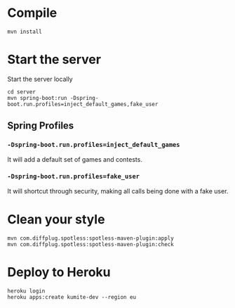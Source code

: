 # Compile

    mvn install

# Start the server

Start the server locally

    cd server
    mvn spring-boot:run -Dspring-boot.run.profiles=inject_default_games,fake_user

## Spring Profiles

### `-Dspring-boot.run.profiles=inject_default_games`

It will add a default set of games and contests.

### `-Dspring-boot.run.profiles=fake_user`

It will shortcut through security, making all calls being done with a fake user.

# Clean your style

    mvn com.diffplug.spotless:spotless-maven-plugin:apply
    mvn com.diffplug.spotless:spotless-maven-plugin:check

# Deploy to Heroku

    heroku login
    heroku apps:create kumite-dev --region eu
    